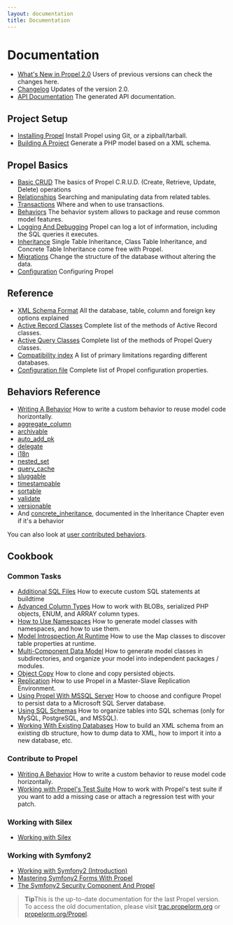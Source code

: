 ```yaml
---
layout: documentation
title: Documentation
---
```



# Documentation #

 * [What's New in Propel 2.0](whats-new.html) Users of previous versions can check the changes here.
 * [Changelog](https://github.com/propelorm/Propel2/blob/master/UPDATE.md) Updates of the version 2.0.
 * [API Documentation](http://api.propelorm.org/) The generated API documentation.

## Project Setup ##

 * [Installing Propel](01-installation.html) Install Propel using Git, or a zipball/tarball.
 * [Building A Project](02-buildtime.html) Generate a PHP model based on a XML schema.

## Propel Basics ##

* [Basic CRUD](03-basic-crud.html) The basics of Propel C.R.U.D. (Create, Retrieve, Update, Delete) operations
* [Relationships](04-relationships.html) Searching and manipulating data from related tables.
* [Transactions](05-transactions.html) Where and when to use transactions.
* [Behaviors](06-behaviors.html) The behavior system allows to package and reuse common model features.
* [Logging And Debugging](07-logging.html) Propel can log a lot of information, including the SQL queries it executes.
* [Inheritance](08-inheritance.html) Single Table Inheritance, Class Table Inheritance, and Concrete Table Inheritance come free with Propel.
* [Migrations](09-migrations.html) Change the structure of the database without altering the data.
* [Configuration](10-configuration.html) Configuring Propel

## Reference ##

* [XML Schema Format](/documentation/reference/schema.html) All the database, table, column and foreign key options explained
* [Active Record Classes](/documentation/reference/active-record.html) Complete list of the methods of Active Record classes.
* [Active Query Classes](/documentation/reference/model-criteria.html) Complete list of the methods of Propel Query classes.
* [Compatibility index](/documentation/reference/compatibility-index.html) A list of primary limitations regarding different databases.
* [Configuration file](/documentation/reference/configuration-file.html) Complete list of Propel configuration properties.


## Behaviors Reference ##

* [Writing A Behavior](/documentation/cookbook/writing-behavior.html) How to write a custom behavior to reuse model code horizontally.
* [aggregate_column](/documentation/behaviors/aggregate-column.html)
* [archivable](/documentation/behaviors/archivable.html)
* [auto_add_pk](/documentation/behaviors/auto-add-pk.html)
* [delegate](/documentation/behaviors/delegate.html)
* [i18n](/documentation/behaviors/i18n.html)
* [nested_set](/documentation/behaviors/nested-set.html)
* [query_cache](/documentation/behaviors/query-cache.html)
* [sluggable](/documentation/behaviors/sluggable.html)
* [timestampable](/documentation/behaviors/timestampable.html)
* [sortable](/documentation/behaviors/sortable.html)
* [validate](/documentation/behaviors/validate.html)
* [versionable](/documentation/behaviors/versionable.html)
* And [concrete_inheritance](08-inheritance.html), documented in the Inheritance Chapter even if it's a behavior

You can also look at [user contributed behaviors](../documentation/cookbook/user-contributed-behaviors.html).

## Cookbook ##

### Common Tasks ###

* [Additional SQL Files](/documentation/cookbook/adding-additional-sql-files.html) How to execute custom SQL statements at buildtime
* [Advanced Column Types](/documentation/cookbook/working-with-advanced-column-types.html) How to work with BLOBs, serialized PHP objects, ENUM, and ARRAY column types.
* [How to Use Namespaces](/documentation/cookbook/namespaces.html) How to generate model classes with namespaces, and how to use them.
* [Model Introspection At Runtime](/documentation/cookbook/runtime-introspection.html) How to use the Map classes to discover table properties at runtime.
* [Multi-Component Data Model](/documentation/cookbook/multi-component-data-model.html) How to generate model classes in subdirectories, and organize your model into independent packages / modules.
* [Object Copy](/documentation/cookbook/copying-persisted-objects.html) How to clone and copy persisted objects.
* [Replication](/documentation/cookbook/replication.html) How to use Propel in a Master-Slave Replication Environment.
* [Using Propel With MSSQL Server](/documentation/cookbook/using-mssql-server.html) How to choose and configure Propel to persist data to a Microsoft SQL Server database.
* [Using SQL Schemas](/documentation/cookbook/using-sql-schemas.html) How to organize tables into SQL schemas (only for MySQL, PostgreSQL, and MSSQL).
* [Working With Existing Databases](/documentation/cookbook/working-with-existing-databases.html) How to build an XML schema from an existing db structure, how to dump data to XML, how to import it into a new database, etc.

### Contribute to Propel ###

* [Writing A Behavior](/documentation/cookbook/writing-behavior.html) How to write a custom behavior to reuse model code horizontally.
* [Working with Propel's Test Suite](/documentation/cookbook/working-with-test-suite.html) How to work with Propel's test suite if you want to add a missing case or attach a regression test with your patch.

### Working with Silex ###

* [Working with Silex](/documentation/cookbook/silex/working-with-silex.html)

### Working with Symfony2 ###

* [Working with Symfony2 (Introduction)](/documentation/cookbook/symfony2/working-with-symfony2.html)
* [Mastering Symfony2 Forms With Propel](/documentation/cookbook/symfony2/mastering-symfony2-forms-with-propel.html)
* [The Symfony2 Security Component And Propel](/documentation/cookbook/symfony2/the-symfony2-security-component-and-propel.html)

>**Tip**This is the up-to-date documentation for the last Propel version.
> To access the old documentation, please visit
[trac.propelorm.org](http://trac.propelorm.org) or
[propelorm.org/Propel](http://propelorm.org/Propel/).
